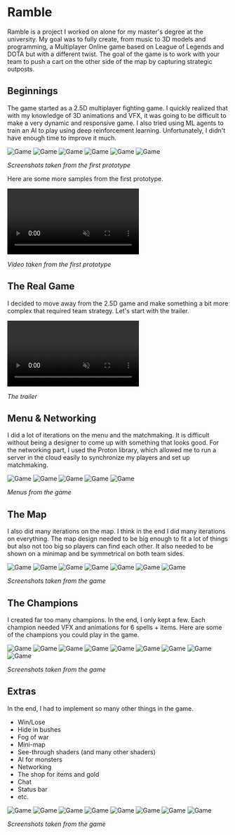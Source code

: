 # Ramble

Ramble is a project I worked on alone for my master's degree at the university. My goal was to fully create, from music to 3D models and programming, a Multiplayer Online game based on League of Legends and DOTA but with a different twist. The goal of the game is to work with your team to push a cart on the other side of the map by capturing strategic outposts.

## Beginnings

The game started as a 2.5D multiplayer fighting game. I quickly realized that with my knowledge of 3D animations and VFX, it was going to be difficult to make a very dynamic and responsive game. I also tried using ML agents to train an AI to play using deep reinforcement learning. Unfortunately, I didn't have enough time to improve it much.

![Game](assets/posts/2019-02-02-ramble/1.webp)
![Game](assets/posts/2019-02-02-ramble/2.webp)
![Game](assets/posts/2019-02-02-ramble/3.webp)
![Game](assets/posts/2019-02-02-ramble/4.webp)
![Game](assets/posts/2019-02-02-ramble/5.webp)
![Game](assets/posts/2019-02-02-ramble/6.webp)

*Screenshots taken from the first prototype*

Here are some more samples from the first prototype.

<video autoplay loop muted>
  <source src="assets/posts/2019-02-02-ramble/1.mp4" type="video/mp4">
</video>

*Video taken from the first prototype*

## The Real Game

I decided to move away from the 2.5D game and make something a bit more complex that required team strategy. Let's start with the trailer.

<video autoplay loop muted>
  <source src="assets/posts/2019-02-02-ramble/trailer.mp4" type="video/mp4">
</video>

*The trailer*

## Menu & Networking

I did a lot of iterations on the menu and the matchmaking. It is difficult without being a designer to come up with something that looks good. For the networking part, I used the Proton library, which allowed me to run a server in the cloud easily to synchronize my players and set up matchmaking.

![Game](assets/posts/2019-02-02-ramble/113.webp)
![Game](assets/posts/2019-02-02-ramble/116.webp)
![Game](assets/posts/2019-02-02-ramble/120.webp)
![Game](assets/posts/2019-02-02-ramble/98.webp)
![Game](assets/posts/2019-02-02-ramble/103.webp)

*Menus from the game*

## The Map

I also did many iterations on the map. I think in the end I did many iterations on everything. The map design needed to be big enough to fit a lot of things but also not too big so players can find each other. It also needed to be shown on a minimap and be symmetrical on both team sides.

![Game](assets/posts/2019-02-02-ramble/7.webp)
![Game](assets/posts/2019-02-02-ramble/10.webp)
![Game](assets/posts/2019-02-02-ramble/11.webp)
![Game](assets/posts/2019-02-02-ramble/12.webp)
![Game](assets/posts/2019-02-02-ramble/15.webp)
![Game](assets/posts/2019-02-02-ramble/16.webp)
![Game](assets/posts/2019-02-02-ramble/17.webp)

*Screenshots taken from the game*

## The Champions

I created far too many champions. In the end, I only kept a few. Each champion needed VFX and animations for 6 spells + items. Here are some of the champions you could play in the game.

![Game](assets/posts/2019-02-02-ramble/18.webp)
![Game](assets/posts/2019-02-02-ramble/43.webp)
![Game](assets/posts/2019-02-02-ramble/47.webp)
![Game](assets/posts/2019-02-02-ramble/51.webp)
![Game](assets/posts/2019-02-02-ramble/65.webp)
![Game](assets/posts/2019-02-02-ramble/73.webp)
![Game](assets/posts/2019-02-02-ramble/77.webp)
![Game](assets/posts/2019-02-02-ramble/90.webp)
![Game](assets/posts/2019-02-02-ramble/92.webp)

*Screenshots taken from the game*

## Extras

In the end, I had to implement so many other things in the game.

- Win/Lose
- Hide in bushes
- Fog of war
- Mini-map
- See-through shaders (and many other shaders)
- AI for monsters
- Networking
- The shop for items and gold
- Chat
- Status bar
- etc.

![Game](assets/posts/2019-02-02-ramble/19.webp)
![Game](assets/posts/2019-02-02-ramble/98.webp)
![Game](assets/posts/2019-02-02-ramble/100.webp)
![Game](assets/posts/2019-02-02-ramble/129.webp)
![Game](assets/posts/2019-02-02-ramble/130.webp)
![Game](assets/posts/2019-02-02-ramble/132.webp)
![Game](assets/posts/2019-02-02-ramble/134.webp)
![Game](assets/posts/2019-02-02-ramble/136.webp)

*Screenshots taken from the game*